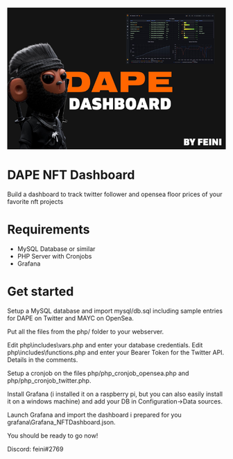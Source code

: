 ![](https://github.com/feini-loves-dape/dape-dashboard/blob/main/images/dape_banner.png?raw=true)

# DAPE NFT Dashboard
Build a dashboard to track twitter follower and opensea floor prices of your favorite nft projects

# Requirements
- MySQL Database or similar
- PHP Server with Cronjobs
- Grafana

# Get started
Setup a MySQL database and import mysql/db.sql including sample entries for DAPE on Twitter and MAYC on OpenSea.

Put all the files from the php/ folder to your webserver.

Edit php\includes\vars.php and enter your database credentials.
Edit php\includes\functions.php and enter your Bearer Token for the Twitter API. Details in the comments.

Setup a cronjob on the files php/php_cronjob_opensea.php and php/php_cronjob_twitter.php.

Install Grafana (i installed it on a raspberry pi, but you can also easily install it on a windows machine) and add your DB in Configuration->Data sources.

Launch Grafana and import the dashboard i prepared for you grafana\Grafana_NFTDashboard.json.

You should be ready to go now!

Discord: feini#2769

